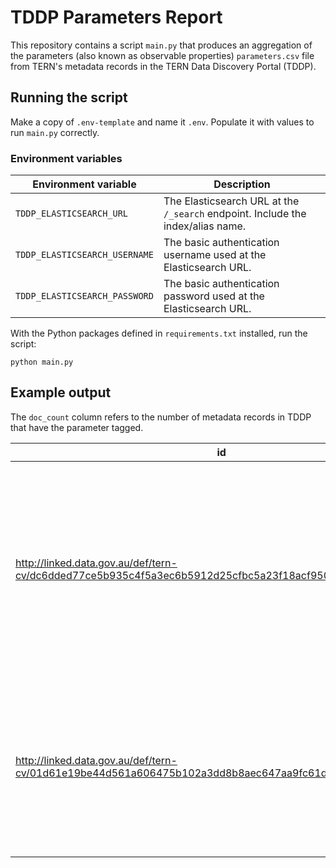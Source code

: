 # TDDP Parameters Report

This repository contains a script `main.py` that produces an aggregation of the parameters (also known as observable properties) `parameters.csv` file from TERN's metadata records in the TERN Data Discovery Portal (TDDP).

## Running the script

Make a copy of `.env-template` and name it `.env`. Populate it with values to run `main.py` correctly.

### Environment variables

| Environment variable          | Description                                                                     |
|-------------------------------|---------------------------------------------------------------------------------|
| `TDDP_ELASTICSEARCH_URL`      | The Elasticsearch URL at the `/_search` endpoint. Include the index/alias name. |
| `TDDP_ELASTICSEARCH_USERNAME` | The basic authentication username used at the Elasticsearch URL.                |
| `TDDP_ELASTICSEARCH_PASSWORD` | The basic authentication password used at the Elasticsearch URL.                |

With the Python packages defined in `requirements.txt` installed, run the script:

```
python main.py
```

## Example output

The `doc_count` column refers to the number of metadata records in TDDP that have the parameter tagged.

| id                                                                                                        | doc_count | label               | definition                                                                                                                                                                                                                                                                                                                               |
|-----------------------------------------------------------------------------------------------------------|-----------|---------------------|------------------------------------------------------------------------------------------------------------------------------------------------------------------------------------------------------------------------------------------------------------------------------------------------------------------------------------------|
|   http://linked.data.gov.au/def/tern-cv/dc6dded77ce5b935c4f5a3ec6b5912d25cfbc5a23f18acf9507b2c8f7816469a  |   102     |   soil temperature  |   Soil temperature is the bulk temperature of the soil, not the surface (skin) temperature. "Soil" means the near-surface layer where plants sink their roots. For subsurface temperatures that extend beneath the soil layer or in areas where there is no surface soil layer, the standard name temperature_in_ground should be used.  |
|   http://linked.data.gov.au/def/tern-cv/01d61e19be44d561a606475b102a3dd8b8aec647aa9fc61dd85be8c6b1926d1d  |   102     |   wind speed        |   Speed is the magnitude of velocity. Wind is defined as a two-dimensional (horizontal) air velocity vector, with no vertical component. (Vertical motion in the atmosphere has the standard name upward_air_velocity.) The wind speed is the magnitude of the wind velocity.                                                            |

